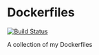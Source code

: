 # Dockerfiles
[![Build Status](https://drone.otbeaumont.me/api/badges/oscartbeaumont/dockerfiles/status.svg)](https://drone.otbeaumont.me/oscartbeaumont/dockerfiles)

A collection of my Dockerfiles
